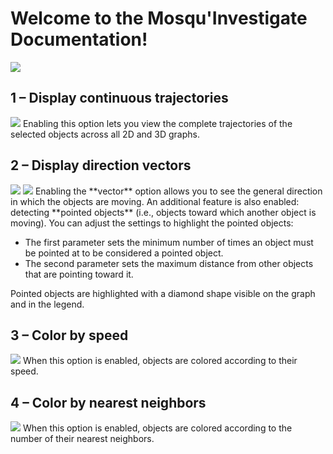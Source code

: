 # Welcome to the Mosqu'Investigate Documentation!  
<img src="/moustic/img/mosquinv/mosquinvestigate.png" />

## 1 – Display continuous trajectories  
<img src="/moustic/img/mosquinv/trace.png" />  
Enabling this option lets you view the complete trajectories of the selected objects across all 2D and 3D graphs.

## 2 – Display direction vectors  
<img src="/moustic/img/mosquinv/vecteur.png" />  
<img src="/moustic/img/mosquinv/vecteur2.png" />  
Enabling the **vector** option allows you to see the general direction in which the objects are moving.  
An additional feature is also enabled: detecting **pointed objects** (i.e., objects toward which another object is moving).  
You can adjust the settings to highlight the pointed objects:  

- The first parameter sets the minimum number of times an object must be pointed at to be considered a pointed object.  
- The second parameter sets the maximum distance from other objects that are pointing toward it.  

Pointed objects are highlighted with a diamond shape visible on the graph and in the legend.

## 3 – Color by speed  
<img src="/moustic/img/mosquinv/vitesses.png" />  
When this option is enabled, objects are colored according to their speed.

## 4 – Color by nearest neighbors  
<img src="/moustic/img/mosquinv/voisins.png" />  
When this option is enabled, objects are colored according to the number of their nearest neighbors.



















